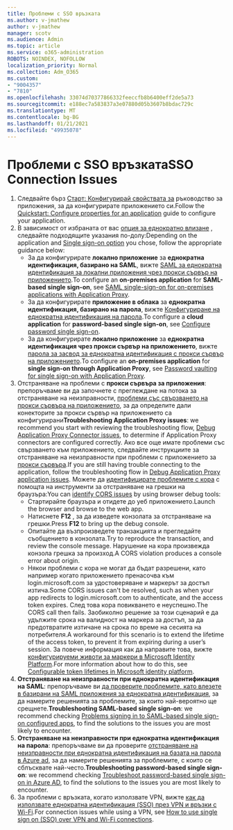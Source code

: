 ```yaml
---
title: Проблеми с SSO връзката
ms.author: v-jmathew
author: v-jmathew
manager: scotv
ms.audience: Admin
ms.topic: article
ms.service: o365-administration
ROBOTS: NOINDEX, NOFOLLOW
localization_priority: Normal
ms.collection: Adm_O365
ms.custom:
- "9004357"
- "7810"
ms.openlocfilehash: 33074d70377866332feeccfb8b6400eff2de5a73
ms.sourcegitcommit: e188ec7a583837a3e07880d05b3607b8bdac729c
ms.translationtype: MT
ms.contentlocale: bg-BG
ms.lasthandoff: 01/21/2021
ms.locfileid: "49935078"
---
```

# <a name="sso-connection-issues"></a><span data-ttu-id="4e4d9-102">Проблеми с SSO връзката</span><span class="sxs-lookup"><span data-stu-id="4e4d9-102">SSO Connection Issues</span></span>

1. <span data-ttu-id="4e4d9-103">Следвайте бърз [Старт: Конфигурирай свойствата за](https://docs.microsoft.com/azure/active-directory/manage-apps/add-application-portal-configure) ръководство за приложения, за да конфигурирате приложението си.</span><span class="sxs-lookup"><span data-stu-id="4e4d9-103">Follow the [Quickstart: Configure properties for an application](https://docs.microsoft.com/azure/active-directory/manage-apps/add-application-portal-configure) guide to configure your application.</span></span>
2. <span data-ttu-id="4e4d9-104">В зависимост от избраната от вас [опция за еднократно влизане](https://docs.microsoft.com/azure/active-directory/manage-apps/sso-options) , следвайте подходящите указания по-долу:</span><span class="sxs-lookup"><span data-stu-id="4e4d9-104">Depending on the application and [Single sign-on option](https://docs.microsoft.com/azure/active-directory/manage-apps/sso-options) you chose, follow the appropriate guidance below:</span></span>
    - <span data-ttu-id="4e4d9-105">За да конфигурирате **локално приложение** за **еднократна идентификация, базирано на SAML**, вижте [SAML за еднократна идентификация за локални приложения чрез прокси сървър на приложението](https://docs.microsoft.com/azure/active-directory/manage-apps/application-proxy-configure-single-sign-on-on-premises-apps).</span><span class="sxs-lookup"><span data-stu-id="4e4d9-105">To configure an **on-premises application** for **SAML-based single sign-on**, see [SAML single-sign-on for on-premises applications with Application Proxy](https://docs.microsoft.com/azure/active-directory/manage-apps/application-proxy-configure-single-sign-on-on-premises-apps).</span></span>
    - <span data-ttu-id="4e4d9-106">За да конфигурирате **приложение в облака** за **еднократна идентификация, базирано на парола**, вижте  [Конфигуриране на еднократна идентификация на парола](https://docs.microsoft.com/azure/active-directory/manage-apps/configure-password-single-sign-on-non-gallery-applications).</span><span class="sxs-lookup"><span data-stu-id="4e4d9-106">To configure a **cloud application** for **password-based single sign-on**, see  [Configure password single sign-on](https://docs.microsoft.com/azure/active-directory/manage-apps/configure-password-single-sign-on-non-gallery-applications).</span></span>
    - <span data-ttu-id="4e4d9-107">За да конфигурирате **локално приложение** за **еднократна идентификация чрез прокси сървър на приложението**, вижте [парола за засвод за еднократна идентификация с прокси сървър на приложението](https://docs.microsoft.com/azure/active-directory/manage-apps/application-proxy-configure-single-sign-on-password-vaulting).</span><span class="sxs-lookup"><span data-stu-id="4e4d9-107">To configure an **on-premises application** for **single sign-on through Application Proxy**, see [Password vaulting for single sign-on with Application Proxy](https://docs.microsoft.com/azure/active-directory/manage-apps/application-proxy-configure-single-sign-on-password-vaulting).</span></span>
3. <span data-ttu-id="4e4d9-108">Отстраняване на проблеми с **прокси сървъра за приложения**: препоръчваме ви да започнете с преглеждане на потока за отстраняване на неизправности, [проблеми със свързването на прокси сървъра на приложението](https://docs.microsoft.com/azure/active-directory/manage-apps/application-proxy-debug-connectors), за да определите дали конекторите за прокси сървър на приложението са конфигурирани</span><span class="sxs-lookup"><span data-stu-id="4e4d9-108">**Troubleshooting Application Proxy issues**: we recommend you start with reviewing the troubleshooting flow, [Debug Application Proxy Connector issues](https://docs.microsoft.com/azure/active-directory/manage-apps/application-proxy-debug-connectors), to determine if Application Proxy connectors are configured correctly.</span></span> <span data-ttu-id="4e4d9-109">Ако все още имате проблеми със свързването към приложението, следвайте инструкциите за отстраняване на неизправности при проблеми с приложението за [прокси сървъра](https://docs.microsoft.com/azure/active-directory/manage-apps/application-proxy-debug-apps).</span><span class="sxs-lookup"><span data-stu-id="4e4d9-109">If you are still having trouble connecting to the application, follow the troubleshooting flow in [Debug Application Proxy application issues](https://docs.microsoft.com/azure/active-directory/manage-apps/application-proxy-debug-apps).</span></span> <span data-ttu-id="4e4d9-110">Можете да [идентифицирате проблемите с кора](https://docs.microsoft.com/azure/active-directory/manage-apps/application-proxy-understand-cors-issues#understand-and-identify-cors-issues) с помощта на инструменти за отстраняване на грешки на браузъра:</span><span class="sxs-lookup"><span data-stu-id="4e4d9-110">You can [identify CORS issues](https://docs.microsoft.com/azure/active-directory/manage-apps/application-proxy-understand-cors-issues#understand-and-identify-cors-issues) by using browser debug tools:</span></span>
    - <span data-ttu-id="4e4d9-111">Стартирайте браузъра и отидете до уеб приложението.</span><span class="sxs-lookup"><span data-stu-id="4e4d9-111">Launch the browser and browse to the web app.</span></span>
    - <span data-ttu-id="4e4d9-112">Натиснете **F12** , за да изведете конзолата за отстраняване на грешки.</span><span class="sxs-lookup"><span data-stu-id="4e4d9-112">Press **F12** to bring up the debug console.</span></span>
    - <span data-ttu-id="4e4d9-113">Опитайте да възпроизведете транзакцията и прегледайте съобщението в конзолата.</span><span class="sxs-lookup"><span data-stu-id="4e4d9-113">Try to reproduce the transaction, and review the console message.</span></span> <span data-ttu-id="4e4d9-114">Нарушение на кора произвежда конзола грешка за произход.</span><span class="sxs-lookup"><span data-stu-id="4e4d9-114">A CORS violation produces a console error about origin.</span></span>
    - <span data-ttu-id="4e4d9-115">Някои проблеми с кора не могат да бъдат разрешени, като например когато приложението пренасочва към login.microsoft.com за удостоверяване и маркерът за достъп изтича.</span><span class="sxs-lookup"><span data-stu-id="4e4d9-115">Some CORS issues can't be resolved, such as when your app redirects to login.microsoft.com to authenticate, and the access token expires.</span></span> <span data-ttu-id="4e4d9-116">След това кора повикването е неуспешно.</span><span class="sxs-lookup"><span data-stu-id="4e4d9-116">The CORS call then fails.</span></span> <span data-ttu-id="4e4d9-117">Заобиколно решение за този сценарий е да удължите срока на валидност на маркера за достъп, за да предотвратите изтичане на срока по време на сесията на потребителя.</span><span class="sxs-lookup"><span data-stu-id="4e4d9-117">A workaround for this scenario is to extend the lifetime of the access token, to prevent it from expiring during a user’s session.</span></span> <span data-ttu-id="4e4d9-118">За повече информация как да направите това, вижте [конфигурируеми животи за маркери в Microsoft Identity Platform](https://docs.microsoft.com/azure/active-directory/develop/active-directory-configurable-token-lifetimes).</span><span class="sxs-lookup"><span data-stu-id="4e4d9-118">For more information about how to do this, see [Configurable token lifetimes in Microsoft identity platform](https://docs.microsoft.com/azure/active-directory/develop/active-directory-configurable-token-lifetimes).</span></span>
4. <span data-ttu-id="4e4d9-119">**Отстраняване на неизправности при еднократна идентификация на SAML**: препоръчваме ви [да проверите проблемите, като влезете в базирани на SAML приложения за еднократна идентификация](https://docs.microsoft.com/azure/active-directory/manage-apps/application-sign-in-problem-federated-sso-gallery), за да намерите решенията за проблемите, за които най-вероятно ще срещнете.</span><span class="sxs-lookup"><span data-stu-id="4e4d9-119">**Troubleshooting SAML-based single sign-on**: we recommend checking [Problems signing in to SAML-based single sign-on configured apps](https://docs.microsoft.com/azure/active-directory/manage-apps/application-sign-in-problem-federated-sso-gallery), to find the solutions to the issues you are most likely to encounter.</span></span>
5. <span data-ttu-id="4e4d9-120">**Отстраняване на неизправности при еднократна идентификация на парола**: препоръчваме ви да проверите [отстраняване на неизправности при еднократна идентификация на базата на парола в Azure ad](https://docs.microsoft.com/azure/active-directory/manage-apps/troubleshoot-password-based-sso), за да намерите решенията за проблемите, с които се сблъсквате най-често.</span><span class="sxs-lookup"><span data-stu-id="4e4d9-120">**Troubleshooting password-based single sign-on**: we recommend checking [Troubleshoot password-based single sign-on in Azure AD](https://docs.microsoft.com/azure/active-directory/manage-apps/troubleshoot-password-based-sso), to find the solutions to the issues you are most likely to encounter.</span></span>
6. <span data-ttu-id="4e4d9-121">За проблеми с връзката, когато използвате VPN, вижте [как да използвате еднократна идентификация (SSO) през VPN и връзки с Wi-Fi](https://docs.microsoft.com/windows/security/identity-protection/vpn/how-to-use-single-sign-on-sso-over-vpn-and-wi-fi-connections).</span><span class="sxs-lookup"><span data-stu-id="4e4d9-121">For connection issues while using a VPN, see [How to use single sign on (SSO) over VPN and Wi-Fi connections](https://docs.microsoft.com/windows/security/identity-protection/vpn/how-to-use-single-sign-on-sso-over-vpn-and-wi-fi-connections).</span></span>
